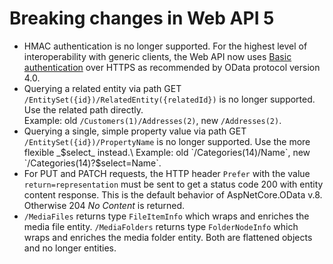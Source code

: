 # Breaking changes in Web API 5

* HMAC authentication is no longer supported. For the highest level of interoperability with generic clients, the Web API now uses [Basic authentication](authentication.md) over HTTPS as recommended by OData protocol version 4.0.
* Querying a related entity via path GET `/EntitySet({id})/RelatedEntity({relatedId})` is no longer supported. Use the related path directly.\
  Example: old `/Customers(1)/Addresses(2)`, new `/Addresses(2)`.
* Querying a single, simple property value via path GET `/EntitySet({id})/PropertyName` is no longer supported. Use the more flexible _$select_ instead.\
  Example: old `/Categories(14)/Name`, new `/Categories(14)?$select=Name`.
* For PUT and PATCH requests, the HTTP header `Prefer` with the value `return=representation` must be sent to get a status code 200 with entity content response. This is the default behavior of AspNetCore.OData v.8. Otherwise 204 _No Content_ is returned.
* `/MediaFiles` returns type `FileItemInfo` which wraps and enriches the media file entity. `/MediaFolders` returns type `FolderNodeInfo` which wraps and enriches the media folder entity. Both are flattened objects and no longer entities.

